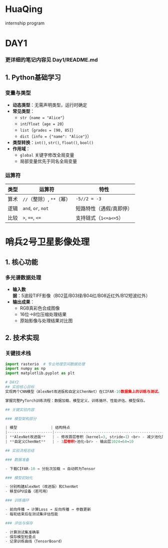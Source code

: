 # HuaQing
internship program

# DAY1
### 更详细的笔记内容见 Day1/README.md
## 1. Python基础学习

### 变量与类型
- **动态类型**：无需声明类型，运行时确定
- **常见类型**：
  - `str`（`name = "Alice"`）
  - `int`/`float`（`age = 20`）
  - `list`（`grades = [90, 85]`）
  - `dict`（`info = {"name": "Alice"}`）
- **类型转换**：`int()`, `str()`, `float()`, `bool()`
- **作用域**：
  - `global` 关键字修改全局变量
  - 局部变量优先于同名全局变量

### 运算符
| 类型       | 运算符                      | 特性                  |
|------------|----------------------------|-----------------------|
| 算术       | `//`（整除）, `**`（幂）    | `-5//2 = -3`          |
| 逻辑       | `and`, `or`, `not`          | 短路特性（遇假/真即停）|
| 比较       | `>`, `==`, `<=`             | 支持链式（`1<=a<=5`） |



# 哨兵2号卫星影像处理

## 1. 核心功能

### 多光谱数据处理
- **输入数据**：5波段TIFF影像（B02蓝/B03绿/B04红/B08近红外/B12短波红外）
- **输出成果**：
  - RGB真彩色合成图像
  - 16位→8位压缩处理结果
  - 原始影像与处理结果对比图

## 2. 技术实现

### 关键技术栈
```python
import rasterio  # 专业地理空间数据处理
import numpy as np
import matplotlib.pyplot as plt

# DAY2
## 实验核心目标
实现两个CNN模型（AlexNet改进版和自定义ChenNet）在CIFAR-10数据集上的训练与测试。

掌握完整PyTorch训练流程：数据加载、模型定义、训练循环、性能评估、模型保存。

## 关键实验内容

### 模型架构部分

| 模型               | 结构特点                                                                 | 适配调整                   |
|--------------------|--------------------------------------------------------------------------|----------------------------|
| **AlexNet改进版**   | - 修改首层卷积（kernel=3, stride=1）<br> - 减少池化层尺寸<br> - 最终特征图4x4 | 适配32x32小尺寸输入        |
| **自定义ChenNet**   | - 3层卷积+池化<br> - 输出层1024→64→10                                  | 专为CIFAR-10设计            |

## 实验流程总结

### 数据准备

- 下载CIFAR-10 → 分批次加载 → 自动转为Tensor

### 模型初始化

- 分别构建AlexNet（改进版）和ChenNet
- 移至GPU设备（若可用）

### 训练循环

- 前向传播 → 计算Loss → 反向传播 → 参数更新
- 每轮结束后在测试集评估性能

### 评估与保存

- 计算测试集准确率
- 保存模型检查点
- 记录训练曲线（TensorBoard）

